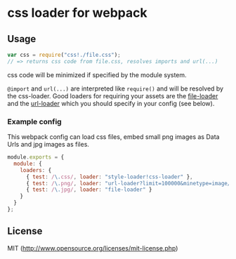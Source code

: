 # css loader for webpack

## Usage

``` javascript
var css = require("css!./file.css");
// => returns css code from file.css, resolves imports and url(...)
```

css code will be minimized if specified by the module system.

`@import` and `url(...)` are interpreted like `require()` and will be resolved by the css-loader.
Good loaders for requiring your assets are the [file-loader](https://github.com/webpack/file-loader)
and the [url-loader](https://github.com/webpack/url-loader) which you should specify in your config (see below).

### Example config

This webpack config can load css files, embed small png images as Data Urls and jpg images as files.

``` javascript
module.exports = {
  module: {
    loaders: {
      { test: /\.css/, loader: "style-loader!css-loader" },
      { test: /\.png/, loader: "url-loader?limit=100000&minetype=image/png" },
      { test: /\.jpg/, loader: "file-loader" }
    }
  }
};
```

## License

MIT (http://www.opensource.org/licenses/mit-license.php)
